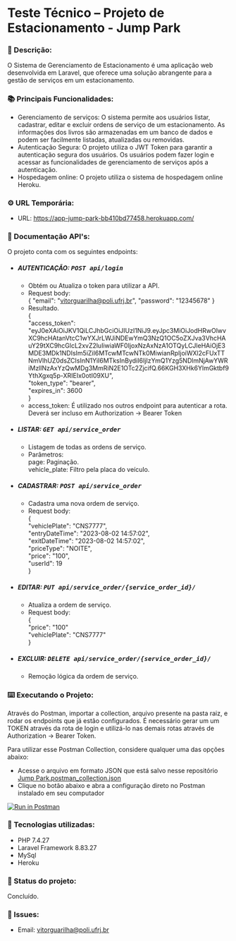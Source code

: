 # Teste Técnico – Projeto de Estacionamento - Jump Park

### 📝 Descrição: 
O Sistema de Gerenciamento de Estacionamento é uma aplicação web desenvolvida em Laravel, que oferece uma solução abrangente para a gestão de serviços em um estacionamento.

### 📚 Principais Funcionalidades:
*    Gerenciamento de serviços: O sistema permite aos usuários listar, cadastrar, editar e excluir ordens de serviço de um estacionamento. As informações dos livros são armazenadas em um banco de dados e podem ser facilmente listadas, atualizadas ou removidas. 
*    Autenticação Segura: O projeto utiliza o JWT Token para garantir a autenticação segura dos usuários. Os usuários podem fazer login e acessar as funcionalidades de gerenciamento de serviços após a autenticação.
*    Hospedagem online: O projeto utiliza o sistema de hospedagem online Heroku.

### ⚙ URL Temporária:
*    URL: https://app-jump-park-bb410bd77458.herokuapp.com/

### 📜 Documentação API's: 
O projeto conta com os seguintes endpoints:
*   ##### AUTENTICAÇÃO: <kbd>POST api/login</kbd> <br>
    - Obtém ou Atualiza o token para utilizar a API.
    - Request body: <br> 
      {        "email": "vitorguarilha@poli.ufrj.br",
              "password": "12345678"        }
    - Resultado. <br>{ <br>
    "access_token": 
"eyJ0eXAiOiJKV1QiLCJhbGciOiJIUzI1NiJ9.eyJpc3MiOiJodHRwOlwvXC9hcHAtanVtcC1wYXJrLWJiNDEwYmQ3NzQ1OC5oZXJva3VhcHAuY29tXC9hcGlcL2xvZ2luIiwiaWF0IjoxNzAxNzA1OTQyLCJleHAiOjE3MDE3MDk1NDIsIm5iZiI6MTcwMTcwNTk0MiwianRpIjoiWXl2cFUxTTNmVlhUZ0dsZCIsInN1YiI6MTksInBydiI6IjIzYmQ1Yzg5NDlmNjAwYWRiMzllNzAxYzQwMDg3MmRiN2E1OTc2ZjcifQ.66KGH3XHk6YlmGktbf9YthXgxq5p-XRIEIx0otI09XU", <br>
    "token_type": "bearer", <br>
    "expires_in": 3600 <br>
}
    - access_token: É utilizado nos outros endpoint para autenticar a rota. Deverá ser incluso em Authorization -> Bearer Token <br>
*   ##### LISTAR: <kbd>GET api/service_order</kbd> <br>
    - Listagem de todas as ordens de serviço.
    - Parâmetros: <br>
      page: Paginação. <br>
      vehicle_plate: Filtro pela placa do veículo. <br>
*   ##### CADASTRAR: <kbd>POST api/service_order</kbd> <br>
    - Cadastra uma nova ordem de serviço.
    - Request body: <br> { <br> "vehiclePlate": "CNS7777",
      <br> "entryDateTime": "2023-08-02 14:57:02",
      <br> "exitDateTime": "2023-08-02 14:57:02",
      <br> "priceType": "NOITE",
      <br> "price": "100",
      <br> "userId": 19
      <br>       } <br>
*   ##### EDITAR: <kbd>PUT api/service_order/{service_order_id}/</kbd> <br>
    - Atualiza a ordem de serviço.
    - Request body: <br> { <br> "price": "100"
      <br> "vehiclePlate": "CNS7777"
      <br>       } <br>
*   ##### EXCLUIR: <kbd>DELETE api/service_order/{service_order_id}/</kbd> <br>
    - Remoção lógica da ordem de serviço. <br>
    
### ⌨️ Executando o Projeto:

Através do Postman, importar a collection, arquivo presente na pasta raiz, e rodar os endpoints que já estão configurados. É necessário gerar um um TOKEN através da rota de login e utilizá-lo nas demais rotas através de Authorization -> Bearer Token.

Para utilizar esse Postman Collection, considere qualquer uma das opções abaixo:

* Acesse o arquivo em formato JSON que está salvo nesse repositório [Jump Park.postman_collection.json](Jump%20Park.postman_collection.json)
* Clique no botão abaixo e abra a configuração direto no Postman instalado em seu computador

[![Run in Postman](https://run.pstmn.io/button.svg)]([https://app.getpostman.com/run-collection/27dc730daa9ea47cfa3e](https://www.postman.com/jump-park/workspace/jump-park/collection/6161625-c2b57cbd-0b47-46aa-a5ca-56c9c59088ab))

### 🔧 Tecnologias utilizadas: 
*   PHP 7.4.27
*   Laravel Framework 8.83.27
*   MySql
*   Heroku

### 🎯 Status do projeto:
Concluído.

### 🐛 Issues:
* Email: vitorguarilha@poli.ufrj.br   
